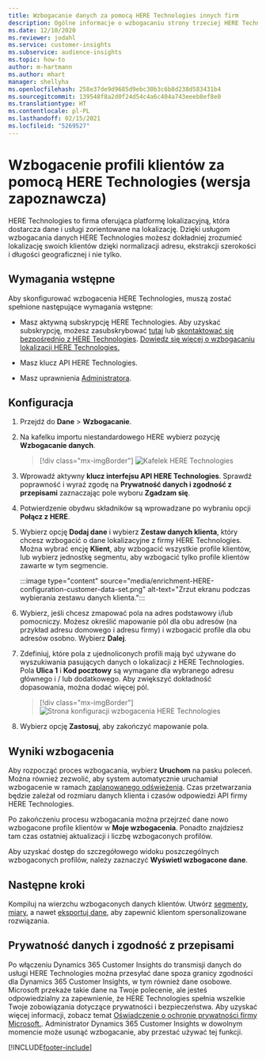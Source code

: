 ```yaml
---
title: Wzbogacanie danych za pomocą HERE Technologies innych firm
description: Ogólne informacje o wzbogacaniu strony trzeciej HERE Technologies.
ms.date: 12/10/2020
ms.reviewer: jodahl
ms.service: customer-insights
ms.subservice: audience-insights
ms.topic: how-to
author: m-hartmann
ms.author: mhart
manager: shellyha
ms.openlocfilehash: 258e37de9d9685d9ebc30b3c6b8d238d583431b4
ms.sourcegitcommit: 139548f8a2d0f24d54c4a6c404a743eeeb8ef8e0
ms.translationtype: HT
ms.contentlocale: pl-PL
ms.lasthandoff: 02/15/2021
ms.locfileid: "5269527"
---
```

# <a name="enrichment-of-customer-profiles-with-here-technologies-preview"></a>Wzbogacenie profili klientów za pomocą HERE Technologies (wersja zapoznawcza)

HERE Technologies to firma oferująca platformę lokalizacyjną, która dostarcza dane i usługi zorientowane na lokalizację. Dzięki usługom wzbogacania danych HERE Technologies możesz dokładniej zrozumieć lokalizację swoich klientów dzięki normalizacji adresu, ekstrakcji szerokości i długości geograficznej i nie tylko.

## <a name="prerequisites"></a>Wymagania wstępne

Aby skonfigurować wzbogacenia HERE Technologies, muszą zostać spełnione następujące wymagania wstępne:

- Masz aktywną subskrypcję HERE Technologies. Aby uzyskać subskrypcję, możesz zasubskrybować [tutaj](https://developer.here.com/sign-up?utm_medium=referral&utm_source=Microsoft-Dynamics-CI&create=Freemium-Basic) lub [skontaktować się bezpośrednio z HERE Technologies](https://developer.here.com/help?utm_medium=referral&utm_source=Microsoft-Dynamics-CI#how-can-we-help-you). [Dowiedz się więcej o wzbogacaniu lokalizacji HERE Technologies.](https://developer.here.com/location-enrichment?cid=Dev-MicrosoftDynamics-DB-0-Dev-&utm_source=MicrosoftDynamics&utm_medium=referral&utm_campaign=Online_Dev_ReferralMicrosoft)

- Masz klucz API HERE Technologies.

- Masz uprawnienia [Administratora](permissions.md#administrator).

## <a name="configuration"></a>Konfiguracja

1. Przejdź do **Dane** > **Wzbogacanie**.

1. Na kafelku importu niestandardowego HERE wybierz pozycję **Wzbogacanie danych**.

   > [!div class="mx-imgBorder"]
   > ![Kafelek HERE Technologies](media/HERE-tile.png "Kafelek HERE Technologies")

1. Wprowadź aktywny **klucz interfejsu API HERE Technologies**. Sprawdź poprawność i wyraź zgodę na **Prywatność danych i zgodność z przepisami** zaznaczając pole wyboru **Zgadzam się**. 

1. Potwierdzenie obydwu składników są wprowadzane po wybraniu opcji **Połącz z HERE**.

1.  Wybierz opcję **Dodaj dane** i wybierz **Zestaw danych klienta**, który chcesz wzbogacić o dane lokalizacyjne z firmy HERE Technologies. Można wybrać encję **Klient**, aby wzbogacić wszystkie profile klientów, lub wybierz jednostkę segmentu, aby wzbogacić tylko profile klientów zawarte w tym segmencie.

    :::image type="content" source="media/enrichment-HERE-configuration-customer-data-set.png" alt-text="Zrzut ekranu podczas wybierania zestawu danych klienta.":::

1. Wybierz, jeśli chcesz zmapować pola na adres podstawowy i/lub pomocniczy. Możesz określić mapowanie pól dla obu adresów (na przykład adresu domowego i adresu firmy) i wzbogacić profile dla obu adresów osobno. Wybierz **Dalej**.

1. Zdefiniuj, które pola z ujednoliconych profili mają być używane do wyszukiwania pasujących danych o lokalizacji z HERE Technologies. Pola **Ulica 1** i **Kod pocztowy** są wymagane dla wybranego adresu głównego i / lub dodatkowego. Aby zwiększyć dokładność dopasowania, można dodać więcej pól.

   > [!div class="mx-imgBorder"]
   > ![Strona konfiguracji wzbogacenia HERE Technologies](media/enrichment-HERE-configuration.png "Strona konfiguracji wzbogacenia HERE Technologies")

1. Wybierz opcję **Zastosuj**, aby zakończyć mapowanie pola.

## <a name="enrichment-results"></a>Wyniki wzbogacenia

Aby rozpocząć proces wzbogacania, wybierz **Uruchom** na pasku poleceń. Można również zezwolić, aby system automatycznie uruchamiał wzbogacenie w ramach [zaplanowanego odświeżenia](system.md#schedule-tab). Czas przetwarzania będzie zależał od rozmiaru danych klienta i czasów odpowiedzi API firmy HERE Technologies.

Po zakończeniu procesu wzbogacania można przejrzeć dane nowo wzbogacone profile klientów w **Moje wzbogacenia**. Ponadto znajdziesz tam czas ostatniej aktualizacji i liczbę wzbogaconych profilów.

Aby uzyskać dostęp do szczegółowego widoku poszczególnych wzbogaconych profilów, należy zaznaczyć **Wyświetl wzbogacone dane**.

## <a name="next-steps"></a>Następne kroki

Kompiluj na wierzchu wzbogaconych danych klientów. Utwórz [segmenty](segments.md), [miary](measures.md), a nawet [eksportuj dane](export-destinations.md), aby zapewnić klientom spersonalizowane rozwiązania.

## <a name="data-privacy-and-compliance"></a>Prywatność danych i zgodność z przepisami

Po włączeniu Dynamics 365 Customer Insights do transmisji danych do usługi HERE Technologies można przesyłać dane spoza granicy zgodności dla Dynamics 365 Customer Insights, w tym również dane osobowe. Microsoft przekaże takie dane na Twoje polecenie, ale jesteś odpowiedzialny za zapewnienie, że HERE Technologies spełnia wszelkie Twoje zobowiązania dotyczące prywatności i bezpieczeństwa. Aby uzyskać więcej informacji, zobacz temat [Oświadczenie o ochronie prywatności firmy Microsoft.](https://go.microsoft.com/fwlink/?linkid=396732).
Administrator Dynamics 365 Customer Insights w dowolnym momencie może usunąć wzbogacanie, aby przestać używać tej funkcji.


[!INCLUDE[footer-include](../includes/footer-banner.md)]